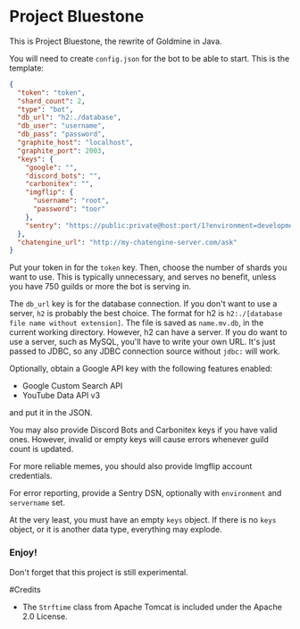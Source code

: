 # Project Bluestone

This is Project Bluestone, the rewrite of Goldmine in Java.

You will need to create `config.json` for the bot to be able to start.
This is the template:
```json
{
  "token": "token",
  "shard_count": 2,
  "type": "bot",
  "db_url": "h2:./database",
  "db_user": "username",
  "db_pass": "password",
  "graphite_host": "localhost",
  "graphite_port": 2003,
  "keys": {
    "google": "",
    "discord_bots": "",
    "carbonitex": "",
    "imgflip": {
      "username": "root",
      "password": "toor"
    },
    "sentry": "https://public:private@host:port/1?environment=development&servername=laptop1"
  },
  "chatengine_url": "http://my-chatengine-server.com/ask"
}
```
Put your token in for the `token` key.
Then, choose the number of shards you want to use.
This is typically unnecessary, and serves no benefit,
unless you have 750 guilds or more the bot is serving in.

The `db_url` key is for the database connection.
If you don't want to use a server, `h2` is probably the best choice.
The format for h2 is `h2:./[database file name without extension]`.
The file is saved as `name.mv.db`, in the current working directory.
However, h2 can have a server.
If you do want to use a server, such as MySQL, you'll have to write your own URL.
It's just passed to JDBC, so any JDBC connection source without `jdbc:` will work.

Optionally, obtain a Google API key with the following features enabled:
 - Google Custom Search API
 - YouTube Data API v3

and put it in the JSON.

You may also provide Discord Bots and Carbonitex keys if you have valid ones.
However, invalid or empty keys will cause errors
whenever guild count is updated.

For more reliable memes, you should also provide Imgflip account credentials.

For error reporting, provide a Sentry DSN, optionally with `environment` and `servername` set.

At the very least, you must have an empty `keys` object.
If there is no `keys` object, or it is another data type, everything may explode.

### Enjoy!
Don't forget that this project is still experimental.

#Credits
 - The `Strftime` class from Apache Tomcat is included under the Apache 2.0 License.